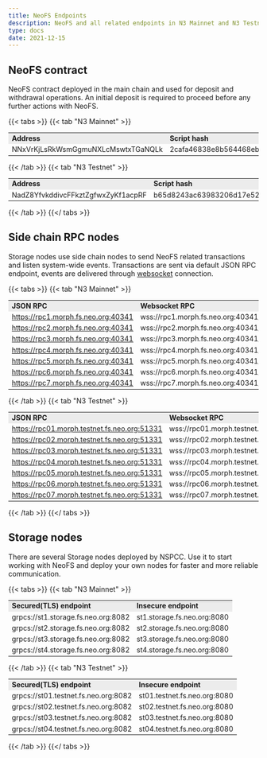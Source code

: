 ```yaml
---
title: NeoFS Endpoints
description: NeoFS and all related endpoints in N3 Mainnet and N3 Testnet
type: docs
date: 2021-12-15
---
```


## NeoFS contract

NeoFS contract deployed in the main chain and used for deposit and withdrawal operations. An initial deposit is required to proceed before any further actions with NeoFS.

{{< tabs >}}
    {{< tab "N3 Mainnet" >}}
        <table style="font-size: 14px">
            <tr>
                <td style="background-color:#ececec"><b>Address</b></td>
                <td style="background-color:#ececec"><b>Script hash</b></td>
            </tr>
            <tr>
                <td>NNxVrKjLsRkWsmGgmuNXLcMswtxTGaNQLk</td>
                <td>2cafa46838e8b564468ebd868dcafdd99dce6221</td>
            </tr>
        </table>
    {{< /tab >}}
    {{< tab "N3 Testnet" >}}
        <table style="font-size: 14px">
            <tr>
                <td style="background-color:#ececec"><b>Address</b></td>
                <td style="background-color:#ececec"><b>Script hash</b></td>
            </tr>
            <tr>
                <td>NadZ8YfvkddivcFFkztZgfwxZyKf1acpRF</td>
                <td>b65d8243ac63983206d17e5221af0653a7266fa1</td>
            </tr>
        </table>
    {{< /tab >}}
{{</ tabs >}}

## Side chain RPC nodes

Storage nodes use side chain nodes to send NeoFS related transactions and listen system-wide events. Transactions are sent via default JSON RPC endpoint, events are delivered through [websocket](https://github.com/nspcc-dev/neo-go/blob/master/docs/rpc.md#websocket-server) connection. 

<!-- todo(alexvanin): Uncomment this tip when side chain protocol files will be available for everyone
{{< notice tip >}}
We highly recommend deploying and using your own side chain RPC node for Storage node. This provides the lowest latency and control over the RPC node failures.
{{< /notice >}}
--> 

{{< tabs >}}
    {{< tab "N3 Mainnet" >}}
        <table style="font-size: 14px">
            <tr>
                <td style="background-color:#ececec"><b>JSON RPC</b></td>
                <td style="background-color:#ececec"><b>Websocket RPC</b></td>
            </tr>
            <tr>
                <td>https://rpc1.morph.fs.neo.org:40341</td>
                <td>wss://rpc1.morph.fs.neo.org:40341/ws</td>
            </tr>
            <tr>
                <td>https://rpc2.morph.fs.neo.org:40341</td>
                <td>wss://rpc2.morph.fs.neo.org:40341/ws</td>
            </tr>
            <tr>
                <td>https://rpc3.morph.fs.neo.org:40341</td>
                <td>wss://rpc3.morph.fs.neo.org:40341/ws</td>
            </tr>
            <tr>
                <td>https://rpc4.morph.fs.neo.org:40341</td>
                <td>wss://rpc4.morph.fs.neo.org:40341/ws</td>
            </tr>
            <tr>
                <td>https://rpc5.morph.fs.neo.org:40341</td>
                <td>wss://rpc5.morph.fs.neo.org:40341/ws</td>
            </tr>
            <tr>
                <td>https://rpc6.morph.fs.neo.org:40341</td>
                <td>wss://rpc6.morph.fs.neo.org:40341/ws</td>
            </tr>
            <tr>
                <td>https://rpc7.morph.fs.neo.org:40341</td>
                <td>wss://rpc7.morph.fs.neo.org:40341/ws</td>
            </tr>
        </table>
    {{< /tab >}}
    {{< tab "N3 Testnet" >}}
        <table style="font-size: 14px">
            <tr>
                <td style="background-color:#ececec"><b>JSON RPC</b></td>
                <td style="background-color:#ececec"><b>Websocket RPC</b></td>
            </tr>
            <tr>
                <td>https://rpc01.morph.testnet.fs.neo.org:51331</td>
                <td>wss://rpc01.morph.testnet.fs.neo.org:51331/ws</td>
            </tr>
            <tr>
                <td>https://rpc02.morph.testnet.fs.neo.org:51331</td>
                <td>wss://rpc02.morph.testnet.fs.neo.org:51331/ws</td>
            </tr>
            <tr>
                <td>https://rpc03.morph.testnet.fs.neo.org:51331</td>
                <td>wss://rpc03.morph.testnet.fs.neo.org:51331/ws</td>
            </tr>
            <tr>
                <td>https://rpc04.morph.testnet.fs.neo.org:51331</td>
                <td>wss://rpc04.morph.testnet.fs.neo.org:51331/ws</td>
            </tr>
            <tr>
                <td>https://rpc05.morph.testnet.fs.neo.org:51331</td>
                <td>wss://rpc05.morph.testnet.fs.neo.org:51331/ws</td>
            </tr>
            <tr>
                <td>https://rpc06.morph.testnet.fs.neo.org:51331</td>
                <td>wss://rpc06.morph.testnet.fs.neo.org:51331/ws</td>
            </tr>
            <tr>
                <td>https://rpc07.morph.testnet.fs.neo.org:51331</td>
                <td>wss://rpc07.morph.testnet.fs.neo.org:51331/ws</td>
            </tr>
        </table>
    {{< /tab >}}
{{</ tabs >}}

## Storage nodes

There are several Storage nodes deployed by NSPCC. Use it to start working with NeoFS and deploy your own nodes for faster and more reliable communication.

{{< tabs >}}
    {{< tab "N3 Mainnet" >}}
        <table style="font-size: 14px">
            <tr>
                <td style="background-color:#ececec"><b>Secured(TLS) endpoint</b></td>
                <td style="background-color:#ececec"><b>Insecure endpoint</b></td>
            </tr>
            <tr>
                <td>grpcs://st1.storage.fs.neo.org:8082</td>
                <td>st1.storage.fs.neo.org:8080</td>
            </tr>
            <tr>
                <td>grpcs://st2.storage.fs.neo.org:8082</td>
                <td>st2.storage.fs.neo.org:8080</td>
            </tr>
            <tr>
                <td>grpcs://st3.storage.fs.neo.org:8082</td>
                <td>st3.storage.fs.neo.org:8080</td>
            </tr>
            <tr>
                <td>grpcs://st4.storage.fs.neo.org:8082</td>
                <td>st4.storage.fs.neo.org:8080</td>
            </tr>
        </table>
    {{< /tab >}}
    {{< tab "N3 Testnet" >}}
        <table style="font-size: 14px">
            <tr>
                <td style="background-color:#ececec"><b>Secured(TLS) endpoint</b></td>
                <td style="background-color:#ececec"><b>Insecure endpoint</b></td>
            </tr>
            <tr>
                <td>grpcs://st01.testnet.fs.neo.org:8082</td>
                <td>st01.testnet.fs.neo.org:8080</td>
            </tr>
            <tr>
                <td>grpcs://st02.testnet.fs.neo.org:8082</td>
                <td>st02.testnet.fs.neo.org:8080</td>
            </tr>
            <tr>
                <td>grpcs://st03.testnet.fs.neo.org:8082</td>
                <td>st03.testnet.fs.neo.org:8080</td>
            </tr>
            <tr>
                <td>grpcs://st04.testnet.fs.neo.org:8082</td>
                <td>st04.testnet.fs.neo.org:8080</td>
            </tr>
        </table>
    {{< /tab >}}
{{</ tabs >}}
